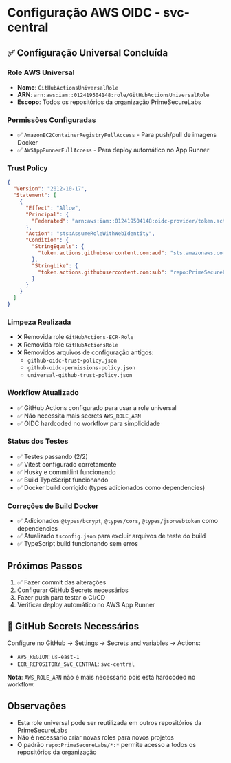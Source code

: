 # Configuração AWS OIDC - svc-central

## ✅ Configuração Universal Concluída

### Role AWS Universal
- **Nome**: `GitHubActionsUniversalRole`
- **ARN**: `arn:aws:iam::012419504148:role/GitHubActionsUniversalRole`
- **Escopo**: Todos os repositórios da organização PrimeSecureLabs

### Permissões Configuradas
- ✅ `AmazonEC2ContainerRegistryFullAccess` - Para push/pull de imagens Docker
- ✅ `AWSAppRunnerFullAccess` - Para deploy automático no App Runner

### Trust Policy
```json
{
  "Version": "2012-10-17",
  "Statement": [
    {
      "Effect": "Allow",
      "Principal": {
        "Federated": "arn:aws:iam::012419504148:oidc-provider/token.actions.githubusercontent.com"
      },
      "Action": "sts:AssumeRoleWithWebIdentity",
      "Condition": {
        "StringEquals": {
          "token.actions.githubusercontent.com:aud": "sts.amazonaws.com"
        },
        "StringLike": {
          "token.actions.githubusercontent.com:sub": "repo:PrimeSecureLabs/*:*"
        }
      }
    }
  ]
}
```

### Limpeza Realizada
- ❌ Removida role `GitHubActions-ECR-Role`
- ❌ Removida role `GitHubActionsRole`
- ❌ Removidos arquivos de configuração antigos:
  - `github-oidc-trust-policy.json`
  - `github-oidc-permissions-policy.json`
  - `universal-github-trust-policy.json`

### Workflow Atualizado
- ✅ GitHub Actions configurado para usar a role universal
- ✅ Não necessita mais secrets `AWS_ROLE_ARN`
- ✅ OIDC hardcoded no workflow para simplicidade

### Status dos Testes
- ✅ Testes passando (2/2)
- ✅ Vitest configurado corretamente
- ✅ Husky e commitlint funcionando
- ✅ Build TypeScript funcionando
- ✅ Docker build corrigido (types adicionados como dependencies)

### Correções de Build Docker
- ✅ Adicionados `@types/bcrypt`, `@types/cors`, `@types/jsonwebtoken` como dependencies
- ✅ Atualizado `tsconfig.json` para excluir arquivos de teste do build
- ✅ TypeScript build funcionando sem erros

## Próximos Passos
1. ✅ Fazer commit das alterações
2. Configurar GitHub Secrets necessários
3. Fazer push para testar o CI/CD
4. Verificar deploy automático no AWS App Runner

## 🔐 GitHub Secrets Necessários
Configure no GitHub → Settings → Secrets and variables → Actions:

- `AWS_REGION`: `us-east-1`
- `ECR_REPOSITORY_SVC_CENTRAL`: `svc-central`

**Nota**: `AWS_ROLE_ARN` não é mais necessário pois está hardcoded no workflow.

## Observações
- Esta role universal pode ser reutilizada em outros repositórios da PrimeSecureLabs
- Não é necessário criar novas roles para novos projetos
- O padrão `repo:PrimeSecureLabs/*:*` permite acesso a todos os repositórios da organização
